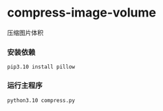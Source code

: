 # compress-image-volume
压缩图片体积

### 安装依赖
```
pip3.10 install pillow
```
### 运行主程序
```
python3.10 compress.py
```
